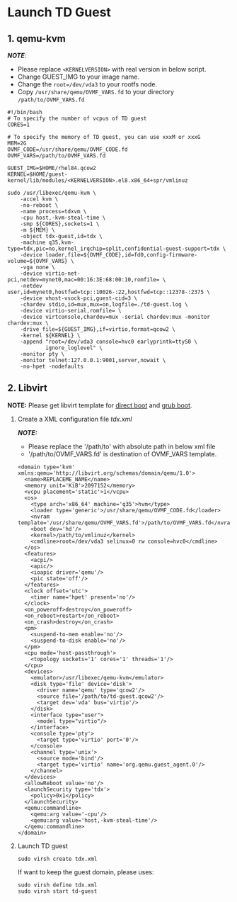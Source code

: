 
# Launch TD Guest

## 1. qemu-kvm

_**NOTE**:_

- Please replace `<KERNELVERSION>` with real version in below script.
- Change GUEST_IMG to your image name.
- Change the `root=/dev/vda3` to your rootfs node.
- Copy `/usr/share/qemu/OVMF_VARS.fd` to your directory `/path/to/OVMF_VARS.fd`

```
#!/bin/bash
# To specify the number of vcpus of TD guest
CORES=1

# To specify the memory of TD guest, you can use xxxM or xxxG
MEM=2G
OVMF_CODE=/usr/share/qemu/OVMF_CODE.fd
OVMF_VARS=/path/to/OVMF_VARS.fd

GUEST_IMG=$HOME/rhel84.qcow2
KERNEL=$HOME/guest-kernel/lib/modules/<KERNELVERSION>.el8.x86_64+spr/vmlinuz

sudo /usr/libexec/qemu-kvm \
    -accel kvm \
    -no-reboot \
    -name process=tdxvm \
    -cpu host,-kvm-steal-time \
    -smp ${CORES},sockets=1 \
    -m ${MEM} \
    -object tdx-guest,id=tdx \
    -machine q35,kvm-type=tdx,pic=no,kernel_irqchip=split,confidential-guest-support=tdx \
    -device loader,file=${OVMF_CODE},id=fd0,config-firmware-volume=${OVMF_VARS} \
    -vga none \
    -device virtio-net-pci,netdev=mynet0,mac=00:16:3E:68:00:10,romfile= \
    -netdev user,id=mynet0,hostfwd=tcp::10026-:22,hostfwd=tcp::12378-:2375 \
    -device vhost-vsock-pci,guest-cid=3 \
    -chardev stdio,id=mux,mux=on,logfile=./td-guest.log \
    -device virtio-serial,romfile= \
    -device virtconsole,chardev=mux -serial chardev:mux -monitor chardev:mux \
    -drive file=${GUEST_IMG},if=virtio,format=qcow2 \
    -kernel ${KERNEL} \
    -append "root=/dev/vda3 console=hvc0 earlyprintk=ttyS0 \
            ignore_loglevel" \
    -monitor pty \
    -monitor telnet:127.0.0.1:9001,server,nowait \
    -no-hpet -nodefaults
```

## 2. Libvirt

**NOTE:** Please get libvirt template for [direct boot](/doc/tdx_libvirt_direct.xml.template)
and [grub boot](/doc/tdx_libvirt_grub.xml.template).

1. Create a XML configuration file *tdx.xml*

    _**NOTE:**_
    - Please replace the '/path/to' with absolute path in below xml file
    - '/path/to/OVMF_VARS.fd' is destination of OVMF_VARS template.

    ```
    <domain type='kvm' xmlns:qemu='http://libvirt.org/schemas/domain/qemu/1.0'>
      <name>REPLACEME_NAME</name>
      <memory unit='KiB'>2097152</memory>
      <vcpu placement='static'>1</vcpu>
      <os>
        <type arch='x86_64' machine='q35'>hvm</type>
        <loader type='generic'>/usr/share/qemu/OVMF_CODE.fd</loader>
        <nvram template='/usr/share/qemu/OVMF_VARS.fd'>/path/to/OVMF_VARS.fd</nvram>
        <boot dev='hd'/>
        <kernel>/path/to/vmlinuz</kernel>
        <cmdline>root=/dev/vda3 selinux=0 rw console=hvc0</cmdline>
      </os>
      <features>
        <acpi/>
        <apic/>
        <ioapic driver='qemu'/>
        <pic state='off'/>
      </features>
      <clock offset='utc'>
        <timer name='hpet' present='no'/>
      </clock>
      <on_poweroff>destroy</on_poweroff>
      <on_reboot>restart</on_reboot>
      <on_crash>destroy</on_crash>
      <pm>
        <suspend-to-mem enable='no'/>
        <suspend-to-disk enable='no'/>
      </pm>
      <cpu mode='host-passthrough'>
        <topology sockets='1' cores='1' threads='1'/>
      </cpu>
      <devices>
        <emulator>/usr/libexec/qemu-kvm</emulator>
        <disk type='file' device='disk'>
          <driver name='qemu' type='qcow2'/>
          <source file='/path/to/td-guest.qcow2'/>
          <target dev='vda' bus='virtio'/>
        </disk>
        <interface type="user">
          <model type="virtio"/>
        </interface>
        <console type='pty'>
          <target type='virtio' port='0'/>
        </console>
        <channel type='unix'>
          <source mode='bind'/>
          <target type='virtio' name='org.qemu.guest_agent.0'/>
        </channel>
      </devices>
      <allowReboot value='no'/>
      <launchSecurity type='tdx'>
        <policy>0x1</policy>
      </launchSecurity>
      <qemu:commandline>
        <qemu:arg value='-cpu'/>
        <qemu:arg value='host,-kvm-steal-time'/>
      </qemu:commandline>
    </domain>
    ```

2. Launch TD guest

    ```
    sudo virsh create tdx.xml
    ```

    If want to keep the guest domain, please uses:

    ```
    sudo virsh define tdx.xml
    sudo virsh start td-guest
    ```

